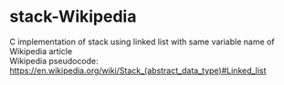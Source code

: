 # stack-Wikipedia
C implementation of stack using linked list with same variable name of Wikipedia article  
Wikipedia pseudocode: https://en.wikipedia.org/wiki/Stack_(abstract_data_type)#Linked_list
